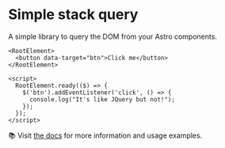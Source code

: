 # Simple stack query

A simple library to query the DOM from your Astro components.

```astro
<RootElement>
  <button data-target="btn">Click me</button>
</RootElement>

<script>
  RootElement.ready(($) => {
    $('btn').addEventListener('click', () => {
      console.log("It's like JQuery but not!");
    });
  });
</script>
```

📚 Visit [the docs](https://simple-stack.dev/query) for more information and usage examples.